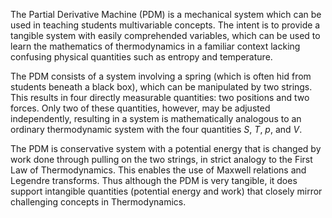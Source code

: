 The Partial Derivative Machine (PDM) is a mechanical system which can
be used in teaching students multivariable concepts.  The intent is to
provide a tangible system with easily comprehended variables, which
can be used to learn the mathematics of thermodynamics in a familiar
context lacking confusing physical quantities such as entropy and
temperature.

The PDM consists of a system involving a spring (which is often hid
from students beneath a black box), which can be manipulated by two
strings.  This results in four directly measurable quantities: two
positions and two forces.  Only two of these quantities, however, may
be adjusted independently, resulting in a system is mathematically
analogous to an ordinary thermodynamic system with the four quantities
$S$, $T$, $p$, and $V$.

The PDM is conservative system with a potential energy that is changed
by work done through pulling on the two strings, in strict analogy to
the First Law of Thermodynamics.  This enables the use of Maxwell
relations and Legendre transforms.  Thus although the PDM is very
tangible, it does support intangible quantities (potential energy and
work) that closely mirror challenging concepts in Thermodynamics.
